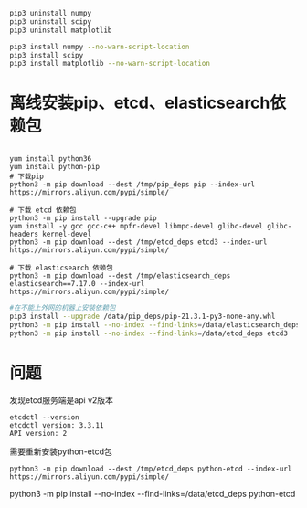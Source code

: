 ```sh
pip3 uninstall numpy
pip3 uninstall scipy
pip3 uninstall matplotlib

pip3 install numpy --no-warn-script-location
pip3 install scipy
pip3 install matplotlib --no-warn-script-location
```

# 离线安装pip、etcd、elasticsearch依赖包

```shell

yum install python36
yum install python-pip
# 下载pip
python3 -m pip download --dest /tmp/pip_deps pip --index-url https://mirrors.aliyun.com/pypi/simple/ 

# 下载 etcd 依赖包
python3 -m pip install --upgrade pip
yum install -y gcc gcc-c++ mpfr-devel libmpc-devel glibc-devel glibc-headers kernel-devel
python3 -m pip download --dest /tmp/etcd_deps etcd3 --index-url https://mirrors.aliyun.com/pypi/simple/

# 下载 elasticsearch 依赖包
python3 -m pip download --dest /tmp/elasticsearch_deps elasticsearch==7.17.0 --index-url https://mirrors.aliyun.com/pypi/simple/
```

```sh
#在不能上外网的机器上安装依赖包
pip3 install --upgrade /data/pip_deps/pip-21.3.1-py3-none-any.whl
python3 -m pip install --no-index --find-links=/data/elasticsearch_deps elasticsearch
python3 -m pip install --no-index --find-links=/data/etcd_deps etcd3
```

# 问题

发现etcd服务端是api v2版本

```
etcdctl --version
etcdctl version: 3.3.11
API version: 2
```

需要重新安装python-etcd包

```
python3 -m pip download --dest /tmp/etcd_deps python-etcd --index-url https://mirrors.aliyun.com/pypi/simple/
```

python3 -m pip install --no-index --find-links=/data/etcd_deps python-etcd
